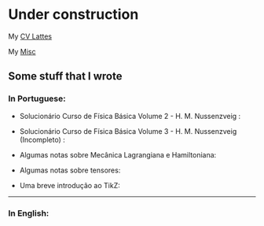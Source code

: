 # Under construction

My [CV Lattes](http://lattes.cnpq.br/8556653249943418)

My [Misc](/teste.md)

## Some stuff that I wrote

### In Portuguese:

- Solucionário Curso de Física Básica Volume 2 - H. M. Nussenzveig :

- Solucionário Curso de Física Básica Volume 3 - H. M. Nussenzveig (Incompleto) :

- Algumas notas sobre Mecânica Lagrangiana e Hamiltoniana:

- Algumas notas sobre tensores:

- Uma breve introdução ao TikZ:

---

### In English:

